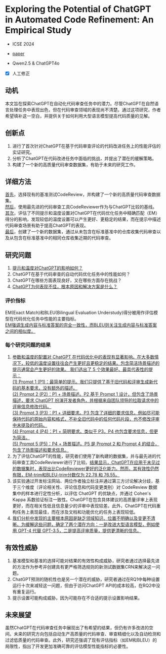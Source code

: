 # Exploring the Potential of ChatGPT in Automated Code Refinement: An Empirical Study
- ICSE 2024

- [paper](https://arxiv.org/pdf/2309.08221)

- Qwen2.5 & ChatGPT4o

- [x] 人工修正

## 动机

本文旨在探索ChatGPT在自动化代码审查任务中的潜力。尽管ChatGPT在自然语言处理任务中表现出色，但在代码审查领域的表现尚不清楚。通过这项研究，作者希望填补这一空白，并提供关于如何利用大型语言模型提高代码质量的见解。

## 创新点

1. 进行了首次针对ChatGPT在基于代码审查评论的代码改进任务上的性能评估的实证研究。
2. 分析了ChatGPT在代码改进任务中面临的挑战，并提出了潜在的缓解策略。
3. 构建了一个新的高质量代码审查数据集，有助于未来的研究工作。

## 详细方法

<u>首先</u>，选择现有的基准测试CodeReview，并构建了一个新的高质量代码审查数据集。\
<u>然后</u>，使用最先进的代码审查工具CodeReviewer作为与ChatGPT比较的基线。\
<u>其次</u>，评估了不同提示和温度设置对ChatGPT在代码优化任务中精确匹配（EM）得分的影响，发现较低的温度设置可以产生更好、更稳定的结果，而在提示中描述代码审查场景有助于提高ChatGPT的表现。\
<u>最后</u>，创建了一个新的数据集，通过从未包含在标准基准中的仓库收集代码审查以及从包含在标准基准中的相同仓库收集近期的代码审查。

## 研究问题

1. <u>提示和温度对ChatGPT的影响如何？</u>
2. ChatGPT在基于代码审查的自动代码优化任务中的性能如何？
3. ChatGPT在哪些方面表现良好，又在哪些方面存在挑战？
4. <u>ChatGPT为何表现不佳，根本原因和解决方案是什么？</u>

### 评价指标

EM(Exact Match)和BLEU(Bilingual Evaluation Understudy)得分被用作评估模型在代码优化任务中性能的主要指标。\
<u>EM强调生成内容与标准答案的完全一致性，而BLEU则关注生成内容与标准答案之间的相似度。</u>

### 每个研究问题的结果

1. <u>参数和温度的配置对 ChatGPT 在代码优化中的表现有显著影响。在大多数情况下，较低的温度设置往往会产生更好且更稳定的结果。包含简洁场景描述的提示通常会产生更好的效果。
我们选出了 5 个效果最好、最具代表性的提示：\
(1) Prompt 1 (P1)：最简单的提示。我们只提供了基于旧代码和评审生成新代码的基本要求，没有额外的描述。\
(2) Prompt 2 (P2)：P1 + 场景描述。P2 基于 Prompt 1 设计，但包含了场景描述，要求 ChatGPT 扮演开发者角色，并根据来自团队领导的拉取请求中的评审信息修改代码。\
(3) Prompt 3 (P3)：P1 + 详细要求。P3 包含了详细的要求信息，例如尽可能保持代码的原始内容和格式，不补全旧代码中的任何代码片段，也不修改评审中未提及的代码。\
(4) Prompt 4 (P4)：P1 + 简明要求。类似于 P3，P4 也包含要求信息，但更为简洁。\
(5) Prompt 5 (P5)：P4 + 场景描述。P5 是 Prompt 2 和 Prompt 4 的结合，包含了场景描述和要求信息。</u>
2. 为了评估ChatGPT的性能，研究者们使用了新构建的数据集，并与最先进的代码审查工具CodeReviewer进行了比较。<u>结果显示，ChatGPT在应用于未见过的数据集时，表现出比CodeReviewer更好的泛化能力。然而，其有效性仍然有限，EM-trim和BLEU-trim分数仅为 22.78 和 76.55。</u>
3. 该实验通过开发标注网站、两位作者独立标注并通过第三方讨论解决分歧，基于三个维度（评论相关性、评论信息和代码变更类别）对 CodeReview 数据集中的样本进行定性分析，以评估 ChatGPT 的优缺点，并通过 Cohen's Kappa 系数验证标注一致性。ChatGPT在包含具体建议的高质量评审上表现更好，而在相关性低且信息量少的评审中表现较差。此外，ChatGPT在代码重构任务上表现最佳，而在涉及文档和功能优化的任务上表现较低。
4. <u>我们分析中发现的主要根本原因是缺乏领域知识、位置不明确以及变更不清晰。为缓解这些问题，确定了两个潜在方向：一是改进大型语言模型，例如使用 GPT-4 代替 GPT-3.5，二是提高评审质量，提供更清晰的信息。</u>

## 有效性威胁

1. 基准模型和基准的选择可能对结果的有效性构成威胁，研究者通过选择最先进的方法作为参考并创建具有更严格筛选规则的新测试数据集CRN来解决这一问题。
2. ChatGPT预测的随机性也是另一个潜在的威胁，研究者通过在RQ1中每种设置运行十次来减轻这一问题，但由于访问ChatGPT API的成本较高，在RQ2中没有重复运行。
3. 提示设置可能构成威胁，因为可能存在不合适的提示设置影响结果。

## 未来展望

虽然ChatGPT在代码审查任务中展现出了有希望的结果，但仍有许多改进的空间。未来的研究方向包括自动生产高质量的代码审查、审查精细化以及自动检测和过滤低质量的代码审查。此外，研究还强调了现有评估指标（如EM和BLEU）的局限性，指出了开发更加准确可靠的评估模型性能指标的必要性。